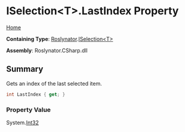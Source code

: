 <a name="_Top"></a>

# ISelection\<T>\.LastIndex Property

[Home](../../../README.md#_Top)

**Containing Type**: [Roslynator](../../README.md#_Top)\.[ISelection\<T>](../README.md#_Top)

**Assembly**: Roslynator\.CSharp\.dll

## Summary

Gets an index of the last selected item\.

```csharp
int LastIndex { get; }
```

### Property Value

System\.[Int32](https://docs.microsoft.com/en-us/dotnet/api/system.int32)

